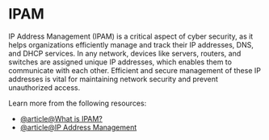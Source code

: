 # IPAM

IP Address Management (IPAM) is a critical aspect of cyber security, as it helps organizations efficiently manage and track their IP addresses, DNS, and DHCP services. In any network, devices like servers, routers, and switches are assigned unique IP addresses, which enables them to communicate with each other. Efficient and secure management of these IP addresses is vital for maintaining network security and prevent unauthorized access.

Learn more from the following resources:

- [@article@What is IPAM?](https://www.infoblox.com/glossary/ipam-ip-address-management/)
- [@article@IP Address Management](https://learn.microsoft.com/en-us/windows-server/networking/technologies/ipam/ipam-top)